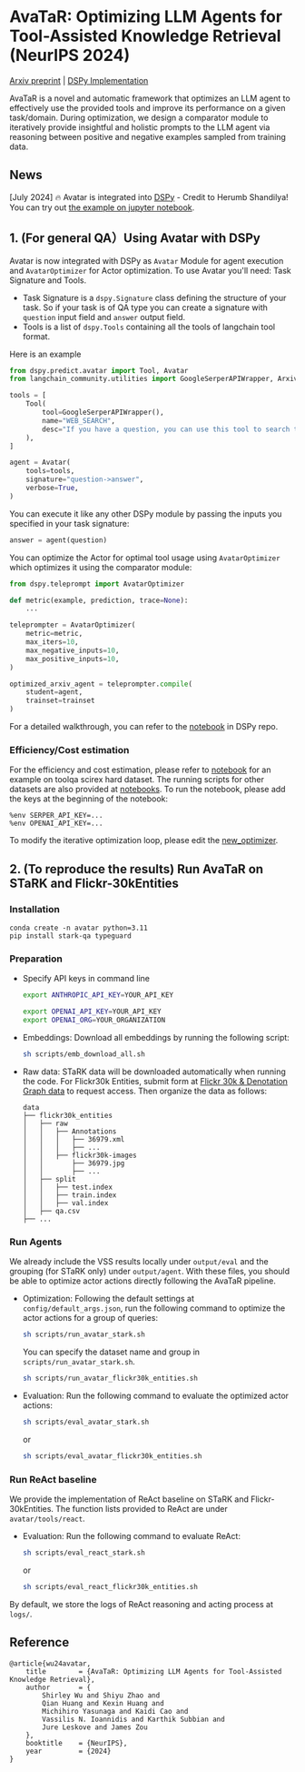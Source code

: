 # AvaTaR: Optimizing LLM Agents for Tool-Assisted Knowledge Retrieval (NeurIPS 2024)

[Arxiv preprint](https://arxiv.org/abs/2406.11200) | [DSPy Implementation](https://github.com/stanfordnlp/dspy/blob/main/examples/agents/avatar_langchain_tools.ipynb)

AvaTaR is a novel and automatic framework that optimizes an LLM agent to effectively use the provided tools and improve its performance on a given task/domain. During optimization, we design a comparator module to iteratively provide insightful and holistic prompts to the LLM agent via reasoning between positive and negative examples sampled from training data.

## News

[July 2024] 🔥 Avatar is integrated into [DSPy](https://github.com/stanfordnlp/dspy) - Credit to Herumb Shandilya! You can try out [the example on jupyter notebook](https://github.com/stanfordnlp/dspy/blob/main/examples/agents/avatar_langchain_tools.ipynb). 

## 1. (For general QA）Using Avatar with DSPy

Avatar is now integrated with DSPy as `Avatar` Module for agent execution and `AvatarOptimizer` for Actor optimization. To use Avatar you'll need: Task Signature and Tools. 

* Task Signature is a `dspy.Signature` class defining the structure of your task. So if your task is of QA type you can create a signature with `question` input field and `answer` output field.
* Tools is a list of `dspy.Tools` containing all the tools of langchain tool format.

Here is an example

```python
from dspy.predict.avatar import Tool, Avatar
from langchain_community.utilities import GoogleSerperAPIWrapper, ArxivAPIWrapper

tools = [
    Tool(
        tool=GoogleSerperAPIWrapper(),
        name="WEB_SEARCH",
        desc="If you have a question, you can use this tool to search the web for the answer."
    ),
]

agent = Avatar(
    tools=tools,
    signature="question->answer",
    verbose=True,
)
```

You can execute it like any other DSPy module by passing the inputs you specified in your task signature:

```python
answer = agent(question)
```

You can optimize the Actor for optimal tool usage using `AvatarOptimizer` which optimizes it using the comparator module:

```python
from dspy.teleprompt import AvatarOptimizer

def metric(example, prediction, trace=None):
    ...

teleprompter = AvatarOptimizer(
    metric=metric,
    max_iters=10,
    max_negative_inputs=10,
    max_positive_inputs=10,
)

optimized_arxiv_agent = teleprompter.compile(
    student=agent,
    trainset=trainset
)
```

For a detailed walkthrough, you can refer to the [notebook](https://github.com/stanfordnlp/dspy/blob/avatar-optimization-integration/examples/agents/avatar_langchain_tools.ipynb) in DSPy repo.

### Efficiency/Cost estimation

For the efficiency and cost estimation, please refer to [notebook](https://github.com/zsyJosh/Monkey_loop/blob/main/notebook/avatar_toolqa_scirex_hard_reference.ipynb) for an example on toolqa scirex hard dataset. The running scripts for other datasets are also provided at [notebooks](https://github.com/zsyJosh/Monkey_loop/tree/main/notebook).
To run the notebook, please add the keys at the beginning of the notebook:
```
%env SERPER_API_KEY=...
%env OPENAI_API_KEY=...
```
To modify the iterative optimization loop, please edit the [new_optimizer](https://github.com/zsyJosh/Monkey_loop/blob/main/notebook/new_optimizer.py).


## 2. (To reproduce the results) Run AvaTaR on STaRK and Flickr-30kEntities
### Installation

```
conda create -n avatar python=3.11
pip install stark-qa typeguard
```

### Preparation
- Specify API keys in command line
    ```bash
    export ANTHROPIC_API_KEY=YOUR_API_KEY
    ```
    ```bash
    export OPENAI_API_KEY=YOUR_API_KEY
    export OPENAI_ORG=YOUR_ORGANIZATION
    ```
- Embeddings: Download all embeddings by running the following script:
  ```bash
  sh scripts/emb_download_all.sh
  ```
- Raw data:
  STaRK data will be downloaded automatically when running the code. 
  For Flickr30k Entities, submit form at [Flickr 30k & Denotation Graph data](https://forms.illinois.edu/sec/229675) to request access. Then organize the data as follows:
  ```
  data
  ├── flickr30k_entities
  │   ├── raw
  │   │   ├── Annotations
  │   │   │   ├── 36979.xml
  │   │   │   ├── ...
  │   │   ├── flickr30k-images
  │   │       ├── 36979.jpg
  │   │       ├── ...
  │   ├── split
  │   │   ├── test.index
  │   │   ├── train.index
  │   │   ├── val.index
  │   ├── qa.csv
  ├── ...
  ```

### Run Agents
We already include the VSS results locally under `output/eval` and the grouping (for STaRK only) under `output/agent`. With these files, you should be able to optimize actor actions directly following the AvaTaR pipeline.

- Optimization: Following the default settings at `config/default_args.json`, run the following command to optimize the actor actions for a group of queries:
  ```bash
  sh scripts/run_avatar_stark.sh
  ```
  You can specify the dataset name and group in `scripts/run_avatar_stark.sh`. 
  ```bash
  sh scripts/run_avatar_flickr30k_entities.sh
  ```
- Evaluation: Run the following command to evaluate the optimized actor actions:
  ```bash
  sh scripts/eval_avatar_stark.sh
  ```
  or
  ```bash
  sh scripts/eval_avatar_flickr30k_entities.sh
  ```
### Run ReAct baseline
We provide the implementation of ReAct baseline on STaRK and Flickr-30kEntities. The function lists provided to ReAct are under `avatar/tools/react`. 
- Evaluation: Run the following command to evaluate ReAct:
  ```bash
  sh scripts/eval_react_stark.sh
  ```
  or
  ```bash
  sh scripts/eval_react_flickr30k_entities.sh
  ```
By default, we store the logs of ReAct reasoning and acting process at `logs/`.

## Reference 

```
@article{wu24avatar,
    title        = {AvaTaR: Optimizing LLM Agents for Tool-Assisted Knowledge Retrieval},
    author       = {
        Shirley Wu and Shiyu Zhao and 
        Qian Huang and Kexin Huang and 
        Michihiro Yasunaga and Kaidi Cao and 
        Vassilis N. Ioannidis and Karthik Subbian and 
        Jure Leskove and James Zou
    },
    booktitle    = {NeurIPS},
    year         = {2024}
}
```
